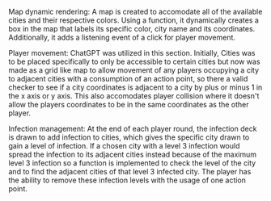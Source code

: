Map dynamic rendering:
A map is created to accomodate all of the available cities and their respective colors. Using a function, it dynamically creates a box in the map that labels its specific color, city name and its coordinates. Additionally, it adds a listening event of a click for player movement.

Player movement:
ChatGPT was utilized in this section. Initially, Cities was to be placed specifically to only be accessible to certain cities but now was made as a grid like map to allow movement of any players occupying a city to adjacent cities with a consumption of an action point, so there a valid checker to see if a city coordinates is adjacent to a city by plus or minus 1 in the x axis or y axis. This also accomodates player collision where it doesn't allow the players coordinates to be in the same coordinates as the other player.

Infection management:
At the end of each player round, the infection deck is drawn to add infection to cities, which gives the specific city drawn to gain a level of infection. If a chosen city with a level 3 infection would spread the infection to its adjacent cities instead because of the maximum level 3 infection so a function is implemented to check the level of the city and to find the adjacent cities of that level 3 infected city. The player has the ability to remove these infection levels with the usage of one action point.
